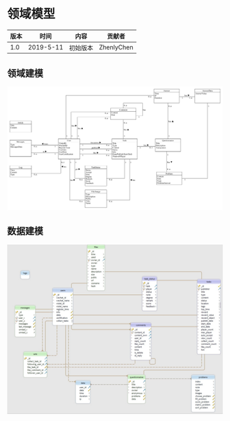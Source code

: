 # 领域模型

| 版本 |时间| 内容 | 贡献者 |
| ----|-- | ---- | ------ |
| 1.0 | 2019-5-11 | 初始版本 | ZhenlyChen |

## 领域建模

![TimeForCoin_Demon](domain/TimeForCoin_Domain.png)

## 数据建模

![Snipaste_2019-06-25_13-17-25](domain/Snipaste_2019-06-25_13-17-25-1561439890467.jpg)
